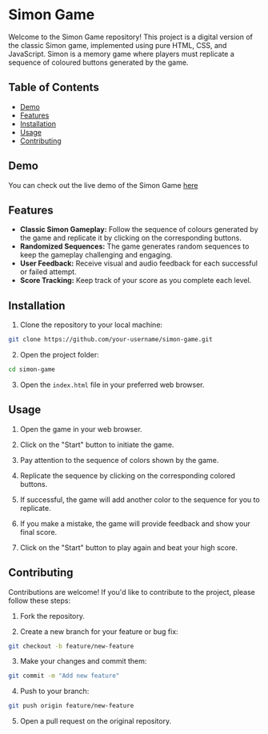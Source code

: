 # Simon Game

Welcome to the Simon Game repository! This project is a digital version of the classic Simon game, implemented using pure HTML, CSS, and JavaScript. Simon is a memory game where players must replicate a sequence of coloured buttons generated by the game.

## Table of Contents
- [Demo](#demo)
- [Features](#features)
- [Installation](#installation)
- [Usage](#usage)
- [Contributing](#contributing)

## Demo
You can check out the live demo of the Simon Game [here](https://mohit-kumar20.github.io/simon-game)

## Features
* **Classic Simon Gameplay:** Follow the sequence of colours generated by the game and replicate it by clicking on the corresponding buttons.
* **Randomized Sequences:** The game generates random sequences to keep the gameplay challenging and engaging.
* **User Feedback:** Receive visual and audio feedback for each successful or failed attempt.
* **Score Tracking:** Keep track of your score as you complete each level.

## Installation
1. Clone the repository to your local machine:

```bash
git clone https://github.com/your-username/simon-game.git
```
2. Open the project folder:

```bash
cd simon-game
```
3. Open the `index.html` file in your preferred web browser.

## Usage
1. Open the game in your web browser.

2. Click on the "Start" button to initiate the game.

3. Pay attention to the sequence of colors shown by the game.

4. Replicate the sequence by clicking on the corresponding colored buttons.

5. If successful, the game will add another color to the sequence for you to replicate.

6. If you make a mistake, the game will provide feedback and show your final score.

7. Click on the "Start" button to play again and beat your high score.

## Contributing
Contributions are welcome! If you'd like to contribute to the project, please follow these steps:

1. Fork the repository.

2. Create a new branch for your feature or bug fix:

```bash
git checkout -b feature/new-feature
```
3. Make your changes and commit them:

```bash
git commit -m "Add new feature"
```
4. Push to your branch:

```bash
git push origin feature/new-feature
```
5. Open a pull request on the original repository.

